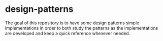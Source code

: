 # design-patterns
The goal of this repository is to have some design patterns simple implementations in order to both study the patterns as the implementations are developed and keep a quick reference whenever needed.
